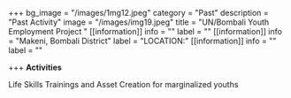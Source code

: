 +++
bg_image = "/images/1mg12.jpeg"
category = "Past"
description = "Past Activity"
image = "/images/img19.jpeg"
title = "UN/Bombali Youth  Employment  Project "
[[information]]
info = ""
label = ""
[[information]]
info = "Makeni, Bombali  District"
label = "LOCATION:"
[[information]]
info = ""
label = ""

+++
**Activities**

Life Skills Trainings and Asset Creation for marginalized youths